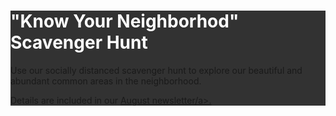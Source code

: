 <div class="jumbotron" style="background: url('images/treecover.jpg') 50% 0 no-repeat;">
                        <div class="container" style="background-color: rgba(0,0,0,0.8);">
                            <h1 class="text-center" style="color: #fff;">"Know Your Neighborhod" Scavenger Hunt</h1>
                            <p class="whitetext">Use our socially distanced scavenger hunt to explore our beautiful and abundant common areas in the neighborhood.</p>
<p class="whitetext"> Details are included in our <a href="https://us11.campaign-archive.com/?u=ccb02905102f08c37b4d2ec3e&id=e859844d8c"> August newsletter/a>. </p>
</div>
</div>

